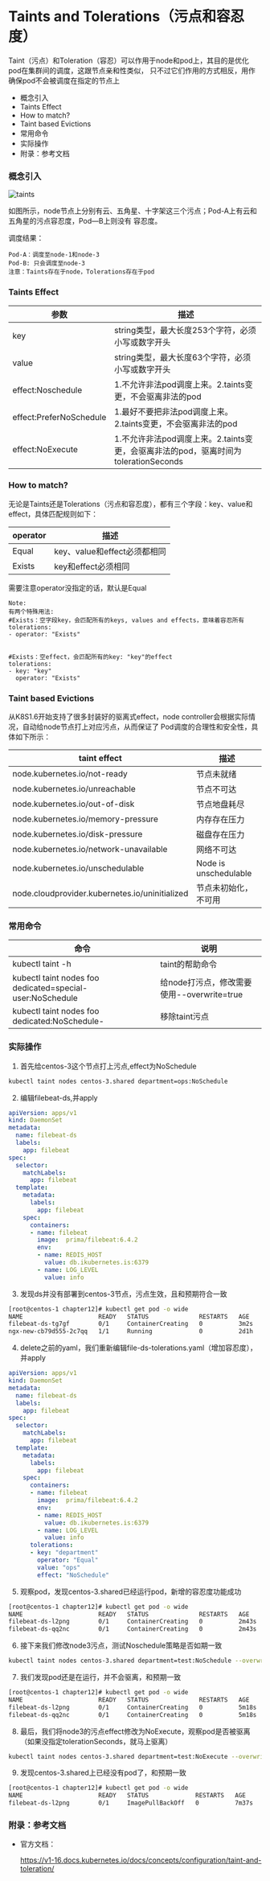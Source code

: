 # Taints and Tolerations（污点和容忍度）

Taint（污点）和Toleration（容忍）可以作用于node和pod上，其目的是优化pod在集群间的调度，这跟节点亲和性类似，
只不过它们作用的方式相反，用作确保pod不会被调度在指定的节点上
 
- 概念引入
- Taints Effect
- How to match?
- Taint based Evictions
- 常用命令
- 实际操作
- 附录：参考文档

### 概念引入 

![taints](https://github.com/Aaron1989/CloudNativeNotes/blob/master/Kubernetes/23.%E6%B1%A1%E7%82%B9%E5%92%8C%E5%AE%B9%E5%BF%8D%E5%BA%A6/taintsandtolerations.png)


如图所示，node节点上分别有云、五角星、十字架这三个污点；Pod-A上有云和五角星的污点容忍度，Pod—B上则没有
容忍度。

调度结果：
```text
Pod-A：调度至node-1和node-3
Pod-B: 只会调度至node-3
注意：Taints存在于node，Tolerations存在于pod
```
 
###  Taints Effect

参数  | 描述  
---- | ----- 
key  | string类型，最大长度253个字符，必须小写或数字开头
value  | string类型，最大长度63个字符，必须小写或数字开头
effect:Noschedule | 1.不允许非法pod调度上来。2.taints变更，不会驱离非法的pod
effect:PreferNoSchedule | 1.最好不要把非法pod调度上来。2.taints变更，不会驱离非法的pod
effect:NoExecute | 1.不允许非法pod调度上来。2.taints变更，会驱离非法的pod，驱离时间为tolerationSeconds


### How to match?
无论是Taints还是Tolerations（污点和容忍度），都有三个字段：key、value和effect，具体匹配规则如下：

operator | 描述
---- | ----- 
Equal | key、value和effect必须都相同
Exists | key和effect必须相同

需要注意operator没指定的话，默认是Equal
```text
Note:
有两个特殊用法:
#Exists：空字段key，会匹配所有的keys, values and effects，意味着容忍所有
tolerations:
- operator: "Exists"
    
    
#Exists：空effect，会匹配所有的key: "key"的effect
tolerations:
- key: "key"
  operator: "Exists"

```

### Taint based Evictions
从K8S1.6开始支持了很多封装好的驱离式effect，node controller会根据实际情况，自动给node节点打上对应污点，从而保证了
Pod调度的合理性和安全性，具体如下所示：

taint effect | 描述
---- | ----- 
node.kubernetes.io/not-ready | 节点未就绪
node.kubernetes.io/unreachable | 节点不可达
node.kubernetes.io/out-of-disk | 节点地盘耗尽 
node.kubernetes.io/memory-pressure | 内存存在压力
node.kubernetes.io/disk-pressure | 磁盘存在压力
node.kubernetes.io/network-unavailable | 网络不可达
node.kubernetes.io/unschedulable | Node is unschedulable
node.cloudprovider.kubernetes.io/uninitialized | 节点未初始化，不可用


### 常用命令
 
命令 | 说明
---- | ----- 
kubectl taint -h | taint的帮助命令
kubectl taint nodes foo dedicated=special-user:NoSchedule | 给node打污点，修改需要使用--overwrite=true
kubectl taint nodes foo dedicated:NoSchedule- | 移除taint污点

### 实际操作

1) 首先给centos-3这个节点打上污点,effect为NoSchedule
```bash
kubectl taint nodes centos-3.shared department=ops:NoSchedule

```

2) 编辑filebeat-ds,并apply 
```yaml
apiVersion: apps/v1
kind: DaemonSet
metadata:
  name: filebeat-ds
  labels:
    app: filebeat
spec:
  selector:
    matchLabels:
      app: filebeat
  template:
    metadata:
      labels:
        app: filebeat
    spec:
      containers:
      - name: filebeat
        image:  prima/filebeat:6.4.2
        env:
        - name: REDIS_HOST
          value: db.ikubernetes.is:6379
        - name: LOG_LEVEL
          value: info

```
3) 发现ds并没有部署到centos-3节点，污点生效，且和预期符合一致
```bash
[root@centos-1 chapter12]# kubectl get pod -o wide
NAME                     READY   STATUS              RESTARTS   AGE    IP           NODE              NOMINATED NODE   READINESS GATES
filebeat-ds-tg7gf        0/1     ContainerCreating   0          3m2s   <none>       centos-2.shared   <none>           <none>
ngx-new-cb79d555-2c7qq   1/1     Running             0          2d1h   10.244.1.7   centos-2.shared   <none>           <none>

```

4) delete之前的yaml，我们重新编辑file-ds-tolerations.yaml（增加容忍度），并apply
```yaml
apiVersion: apps/v1
kind: DaemonSet
metadata:
  name: filebeat-ds
  labels:
    app: filebeat
spec:
  selector:
    matchLabels:
      app: filebeat
  template:
    metadata:
      labels:
        app: filebeat
    spec:
      containers:
      - name: filebeat
        image:  prima/filebeat:6.4.2
        env:
        - name: REDIS_HOST
          value: db.ikubernetes.is:6379
        - name: LOG_LEVEL
          value: info
      tolerations:
      - key: "department"
        operator: "Equal"
        value: "ops"
        effect: "NoSchedule"
```

5) 观察pod，发现centos-3.shared已经运行pod，新增的容忍度功能成功
```bash
[root@centos-1 chapter12]# kubectl get pod -o wide
NAME                     READY   STATUS              RESTARTS   AGE     IP           NODE              NOMINATED NODE   READINESS GATES
filebeat-ds-l2png        0/1     ContainerCreating   0          2m43s   <none>       centos-2.shared   <none>           <none>
filebeat-ds-qq2nc        0/1     ContainerCreating   0          2m43s   <none>       centos-3.shared   <none>           <none>
```

6) 接下来我们修改node3污点，测试Noschedule策略是否如期一致
```bash
kubectl taint nodes centos-3.shared department=test:NoSchedule --overwrite=true
```
7) 我们发现pod还是在运行，并不会驱离，和预期一致
```bash
[root@centos-1 chapter12]# kubectl get pod -o wide
NAME                     READY   STATUS              RESTARTS   AGE     IP           NODE              NOMINATED NODE   READINESS GATES
filebeat-ds-l2png        0/1     ContainerCreating   0          5m18s   <none>       centos-2.shared   <none>           <none>
filebeat-ds-qq2nc        0/1     ContainerCreating   0          5m18s   <none>       centos-3.shared   <none>           <none>

```

8) 最后，我们将node3的污点effect修改为NoExecute，观察pod是否被驱离（如果没指定tolerationSeconds，就马上驱离）
```bash
kubectl taint nodes centos-3.shared department=test:NoExecute --overwrite=true
```

9) 发现centos-3.shared上已经没有pod了，和预期一致
```bash
[root@centos-1 chapter12]# kubectl get pod -o wide
NAME                     READY   STATUS             RESTARTS   AGE     IP           NODE              NOMINATED NODE   READINESS GATES
filebeat-ds-l2png        0/1     ImagePullBackOff   0          7m37s   10.244.1.7   centos-2.shared   <none>           <none>

```

### 附录：参考文档

* 官方文档：

    https://v1-16.docs.kubernetes.io/docs/concepts/configuration/taint-and-toleration/
    
